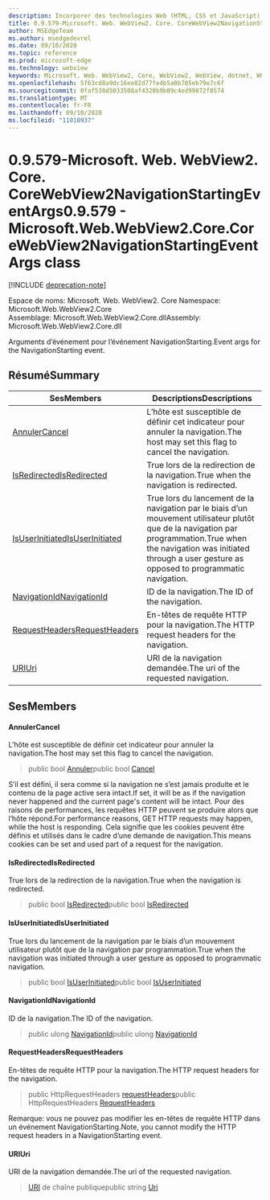```yaml
---
description: Incorporer des technologies Web (HTML, CSS et JavaScript) dans vos applications natives avec le contrôle Microsoft Edge WebView2
title: 0.9.579-Microsoft. Web. WebView2. Core. CoreWebView2NavigationStartingEventArgs
author: MSEdgeTeam
ms.author: msedgedevrel
ms.date: 09/10/2020
ms.topic: reference
ms.prod: microsoft-edge
ms.technology: webview
keywords: Microsoft. Web. WebView2, Core, WebView2, WebView, dotnet, WPF, WinForms, application, Edge, CoreWebView2, CoreWebView2Controller, contrôle de navigateur, Edge html, Microsoft. Web. WebView2. Core. CoreWebView2NavigationStartingEventArgs
ms.openlocfilehash: 5f63cd8a9dc16ee82d77fe4b5a0b705eb79e7c6f
ms.sourcegitcommit: 0faf538d5033508af4320b9b89c4ed99872f0574
ms.translationtype: MT
ms.contentlocale: fr-FR
ms.lasthandoff: 09/10/2020
ms.locfileid: "11010937"
---
```

# <span data-ttu-id="4c988-104">0.9.579-Microsoft. Web. WebView2. Core. CoreWebView2NavigationStartingEventArgs</span><span class="sxs-lookup"><span data-stu-id="4c988-104">0.9.579 - Microsoft.Web.WebView2.Core.CoreWebView2NavigationStartingEventArgs class</span></span> 

[!INCLUDE [deprecation-note](../../includes/deprecation-note.md)]

<span data-ttu-id="4c988-105">Espace de noms: Microsoft. Web. WebView2. Core </span><span class="sxs-lookup"><span data-stu-id="4c988-105">Namespace: Microsoft.Web.WebView2.Core</span></span>\
<span data-ttu-id="4c988-106">Assemblage: Microsoft.Web.WebView2.Core.dll</span><span class="sxs-lookup"><span data-stu-id="4c988-106">Assembly: Microsoft.Web.WebView2.Core.dll</span></span>

<span data-ttu-id="4c988-107">Arguments d’événement pour l’événement NavigationStarting.</span><span class="sxs-lookup"><span data-stu-id="4c988-107">Event args for the NavigationStarting event.</span></span>

## <span data-ttu-id="4c988-108">Résumé</span><span class="sxs-lookup"><span data-stu-id="4c988-108">Summary</span></span>

 <span data-ttu-id="4c988-109">Ses</span><span class="sxs-lookup"><span data-stu-id="4c988-109">Members</span></span>                        | <span data-ttu-id="4c988-110">Descriptions</span><span class="sxs-lookup"><span data-stu-id="4c988-110">Descriptions</span></span>
--------------------------------|---------------------------------------------
[<span data-ttu-id="4c988-111">Annuler</span><span class="sxs-lookup"><span data-stu-id="4c988-111">Cancel</span></span>](#cancel) | <span data-ttu-id="4c988-112">L’hôte est susceptible de définir cet indicateur pour annuler la navigation.</span><span class="sxs-lookup"><span data-stu-id="4c988-112">The host may set this flag to cancel the navigation.</span></span>
[<span data-ttu-id="4c988-113">IsRedirected</span><span class="sxs-lookup"><span data-stu-id="4c988-113">IsRedirected</span></span>](#isredirected) | <span data-ttu-id="4c988-114">True lors de la redirection de la navigation.</span><span class="sxs-lookup"><span data-stu-id="4c988-114">True when the navigation is redirected.</span></span>
[<span data-ttu-id="4c988-115">IsUserInitiated</span><span class="sxs-lookup"><span data-stu-id="4c988-115">IsUserInitiated</span></span>](#isuserinitiated) | <span data-ttu-id="4c988-116">True lors du lancement de la navigation par le biais d’un mouvement utilisateur plutôt que de la navigation par programmation.</span><span class="sxs-lookup"><span data-stu-id="4c988-116">True when the navigation was initiated through a user gesture as opposed to programmatic navigation.</span></span>
[<span data-ttu-id="4c988-117">NavigationId</span><span class="sxs-lookup"><span data-stu-id="4c988-117">NavigationId</span></span>](#navigationid) | <span data-ttu-id="4c988-118">ID de la navigation.</span><span class="sxs-lookup"><span data-stu-id="4c988-118">The ID of the navigation.</span></span>
[<span data-ttu-id="4c988-119">RequestHeaders</span><span class="sxs-lookup"><span data-stu-id="4c988-119">RequestHeaders</span></span>](#requestheaders) | <span data-ttu-id="4c988-120">En-têtes de requête HTTP pour la navigation.</span><span class="sxs-lookup"><span data-stu-id="4c988-120">The HTTP request headers for the navigation.</span></span>
[<span data-ttu-id="4c988-121">URI</span><span class="sxs-lookup"><span data-stu-id="4c988-121">Uri</span></span>](#uri) | <span data-ttu-id="4c988-122">URI de la navigation demandée.</span><span class="sxs-lookup"><span data-stu-id="4c988-122">The uri of the requested navigation.</span></span>

## <span data-ttu-id="4c988-123">Ses</span><span class="sxs-lookup"><span data-stu-id="4c988-123">Members</span></span>

#### <span data-ttu-id="4c988-124">Annuler</span><span class="sxs-lookup"><span data-stu-id="4c988-124">Cancel</span></span> 

<span data-ttu-id="4c988-125">L’hôte est susceptible de définir cet indicateur pour annuler la navigation.</span><span class="sxs-lookup"><span data-stu-id="4c988-125">The host may set this flag to cancel the navigation.</span></span>

> <span data-ttu-id="4c988-126">public bool [Annuler](#cancel)</span><span class="sxs-lookup"><span data-stu-id="4c988-126">public bool [Cancel](#cancel)</span></span>

<span data-ttu-id="4c988-127">S’il est défini, il sera comme si la navigation ne s’est jamais produite et le contenu de la page active sera intact.</span><span class="sxs-lookup"><span data-stu-id="4c988-127">If set, it will be as if the navigation never happened and the current page's content will be intact.</span></span> <span data-ttu-id="4c988-128">Pour des raisons de performances, les requêtes HTTP peuvent se produire alors que l’hôte répond.</span><span class="sxs-lookup"><span data-stu-id="4c988-128">For performance reasons, GET HTTP requests may happen, while the host is responding.</span></span> <span data-ttu-id="4c988-129">Cela signifie que les cookies peuvent être définis et utilisés dans le cadre d’une demande de navigation.</span><span class="sxs-lookup"><span data-stu-id="4c988-129">This means cookies can be set and used part of a request for the navigation.</span></span>

#### <span data-ttu-id="4c988-130">IsRedirected</span><span class="sxs-lookup"><span data-stu-id="4c988-130">IsRedirected</span></span> 

<span data-ttu-id="4c988-131">True lors de la redirection de la navigation.</span><span class="sxs-lookup"><span data-stu-id="4c988-131">True when the navigation is redirected.</span></span>

> <span data-ttu-id="4c988-132">public bool [IsRedirected](#isredirected)</span><span class="sxs-lookup"><span data-stu-id="4c988-132">public bool [IsRedirected](#isredirected)</span></span>

#### <span data-ttu-id="4c988-133">IsUserInitiated</span><span class="sxs-lookup"><span data-stu-id="4c988-133">IsUserInitiated</span></span> 

<span data-ttu-id="4c988-134">True lors du lancement de la navigation par le biais d’un mouvement utilisateur plutôt que de la navigation par programmation.</span><span class="sxs-lookup"><span data-stu-id="4c988-134">True when the navigation was initiated through a user gesture as opposed to programmatic navigation.</span></span>

> <span data-ttu-id="4c988-135">public bool [IsUserInitiated](#isuserinitiated)</span><span class="sxs-lookup"><span data-stu-id="4c988-135">public bool [IsUserInitiated](#isuserinitiated)</span></span>

#### <span data-ttu-id="4c988-136">NavigationId</span><span class="sxs-lookup"><span data-stu-id="4c988-136">NavigationId</span></span> 

<span data-ttu-id="4c988-137">ID de la navigation.</span><span class="sxs-lookup"><span data-stu-id="4c988-137">The ID of the navigation.</span></span>

> <span data-ttu-id="4c988-138">public ulong [NavigationId](#navigationid)</span><span class="sxs-lookup"><span data-stu-id="4c988-138">public ulong [NavigationId](#navigationid)</span></span>

#### <span data-ttu-id="4c988-139">RequestHeaders</span><span class="sxs-lookup"><span data-stu-id="4c988-139">RequestHeaders</span></span> 

<span data-ttu-id="4c988-140">En-têtes de requête HTTP pour la navigation.</span><span class="sxs-lookup"><span data-stu-id="4c988-140">The HTTP request headers for the navigation.</span></span>

> <span data-ttu-id="4c988-141">public HttpRequestHeaders [requestHeaders](#requestheaders)</span><span class="sxs-lookup"><span data-stu-id="4c988-141">public HttpRequestHeaders [RequestHeaders](#requestheaders)</span></span>

<span data-ttu-id="4c988-142">Remarque: vous ne pouvez pas modifier les en-têtes de requête HTTP dans un événement NavigationStarting.</span><span class="sxs-lookup"><span data-stu-id="4c988-142">Note, you cannot modify the HTTP request headers in a NavigationStarting event.</span></span>

#### <span data-ttu-id="4c988-143">URI</span><span class="sxs-lookup"><span data-stu-id="4c988-143">Uri</span></span> 

<span data-ttu-id="4c988-144">URI de la navigation demandée.</span><span class="sxs-lookup"><span data-stu-id="4c988-144">The uri of the requested navigation.</span></span>

> <span data-ttu-id="4c988-145">[URI](#uri) de chaîne publique</span><span class="sxs-lookup"><span data-stu-id="4c988-145">public string [Uri](#uri)</span></span>

